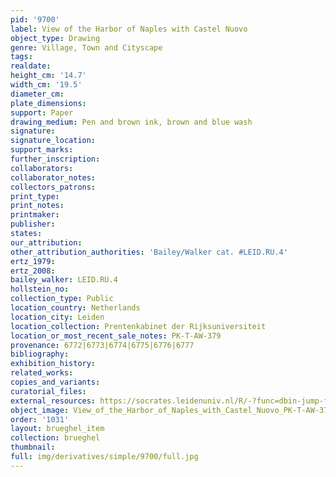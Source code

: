 ```yaml
---
pid: '9700'
label: View of the Harbor of Naples with Castel Nuovo
object_type: Drawing
genre: Village, Town and Cityscape
tags: 
realdate: 
height_cm: '14.7'
width_cm: '19.5'
diameter_cm: 
plate_dimensions: 
support: Paper
drawing_medium: Pen and brown ink, brown and blue wash
signature: 
signature_location: 
support_marks: 
further_inscription: 
collaborators: 
collaborator_notes: 
collectors_patrons: 
print_type: 
print_notes: 
printmaker: 
publisher: 
states: 
our_attribution: 
other_attribution_authorities: 'Bailey/Walker cat. #LEID.RU.4'
ertz_1979: 
ertz_2008: 
bailey_walker: LEID.RU.4
hollstein_no: 
collection_type: Public
location_country: Netherlands
location_city: Leiden
location_collection: Prentenkabinet der Rijksuniversiteit
location_or_most_recent_sale_notes: PK-T-AW-379
provenance: 6772|6773|6774|6775|6776|6777
bibliography: 
exhibition_history: 
related_works: 
copies_and_variants: 
curatorial_files: 
external_resources: https://socrates.leidenuniv.nl/R/-?func=dbin-jump-full&object_id=2713740
object_image: View_of_the_Harbor_of_Naples_with_Castel_Nuovo_PK-T-AW-379_Prentenkabinet_der_Rijksuniversiteit.jpg
order: '1031'
layout: brueghel_item
collection: brueghel
thumbnail: 
full: img/derivatives/simple/9700/full.jpg
---
```

